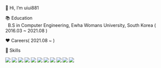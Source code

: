👋 Hi, I’m uiui881

📚 Education<br>
     &nbsp; B.S in Computer Engineering, Ewha Womans University, South Korea ( 2016.03 ~ 2021.08 )

❤️ Careers( 2021.08 ~ )
   
💪 Skills<br>

<img src="https://img.shields.io/badge/Java-007396?style=flat-square&logo=Java&logoColor=white"></img>
<img src="https://img.shields.io/badge/Unity-000000?style=flat-square&logo=Unity&logoColor=white"></img>
<img src="https://img.shields.io/badge/CSharp-239120?style=flat-square&logo=CSharp&logoColor=white"></img>
<img src="https://img.shields.io/badge/MySQL-4479A1?style=flat-square&logo=MySQL&logoColor=white"></img>
<img src="https://img.shields.io/badge/SQLite-003B57?style=flat-square&logo=SQLite&logoColor=white"></img>
<img src="https://img.shields.io/badge/C-A8B9CC?style=flat-square&logo=C&logoColor=white"></img>
<img src="https://img.shields.io/badge/Python-3766AB?style=flat-square&logo=Python&logoColor=white"></img>
<img src="https://img.shields.io/badge/SpringBoot-6DB33F?style=flat-square&logo=SpringBoot&logoColor=white"></img>
<img src="https://img.shields.io/badge/PHP-777BB4?style=flat-square&logo=PHP&logoColor=white"></img>
<img src="https://img.shields.io/badge/JavaScript-F7DF1E?style=flat-square&logo=JavaScript&logoColor=white"></img>
<img src="https://img.shields.io/badge/CSS3-1572B6?style=flat-square&logo=CSS&logoColor=white"></img>
